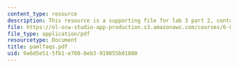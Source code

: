 ```yaml
---
content_type: resource
description: This resource is a supporting file for lab 3 part 2, contains PAML faqs.
file: https://ol-ocw-studio-app-production.s3.amazonaws.com/courses/6-877j-computational-evolutionary-biology-fall-2005/9a6d5e515fb1e7608eb3919855b01880_pamlfaqs.pdf
file_type: application/pdf
resourcetype: Document
title: pamlfaqs.pdf
uid: 9a6d5e51-5fb1-e760-8eb3-919855b01880
---
```

